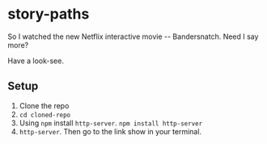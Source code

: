 # story-paths

So I watched the new Netflix interactive movie -- Bandersnatch. Need I say more?

Have a look-see.

## Setup

1. Clone the repo
2. `cd cloned-repo`
3. Using `npm` install `http-server`. `npm install http-server`
4. `http-server`. Then go to the link show in your terminal.
